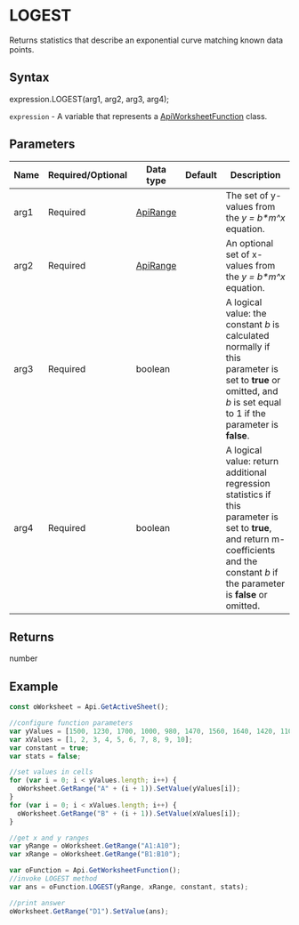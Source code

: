 # LOGEST

Returns statistics that describe an exponential curve matching known data points.

## Syntax

expression.LOGEST(arg1, arg2, arg3, arg4);

`expression` - A variable that represents a [ApiWorksheetFunction](../ApiWorksheetFunction.md) class.

## Parameters

| **Name** | **Required/Optional** | **Data type** | **Default** | **Description** |
| ------------- | ------------- | ------------- | ------------- | ------------- |
| arg1 | Required | [ApiRange](../../ApiRange/ApiRange.md) |  | The set of y-values from the <em>y = b*m^x</em> equation. |
| arg2 | Required | [ApiRange](../../ApiRange/ApiRange.md) |  | An optional set of x-values from the <em>y = b*m^x</em> equation. |
| arg3 | Required | boolean |  | A logical value: the constant <em>b</em> is calculated normally if this parameter is set to **true** or omitted, and <em>b</em> is set equal to 1 if the parameter is **false**. |
| arg4 | Required | boolean |  | A logical value: return additional regression statistics if this parameter is set to **true**, and return m-coefficients and the constant <em>b</em> if the parameter is **false** or omitted. |

## Returns

number

## Example



```javascript
const oWorksheet = Api.GetActiveSheet();

//configure function parameters
var yValues = [1500, 1230, 1700, 1000, 980, 1470, 1560, 1640, 1420, 1100];
var xValues = [1, 2, 3, 4, 5, 6, 7, 8, 9, 10];
var constant = true;
var stats = false;

//set values in cells
for (var i = 0; i < yValues.length; i++) {
  oWorksheet.GetRange("A" + (i + 1)).SetValue(yValues[i]);
}
for (var i = 0; i < xValues.length; i++) {
  oWorksheet.GetRange("B" + (i + 1)).SetValue(xValues[i]);
}

//get x and y ranges
var yRange = oWorksheet.GetRange("A1:A10");
var xRange = oWorksheet.GetRange("B1:B10");

var oFunction = Api.GetWorksheetFunction();
//invoke LOGEST method
var ans = oFunction.LOGEST(yRange, xRange, constant, stats);

//print answer
oWorksheet.GetRange("D1").SetValue(ans);

```

